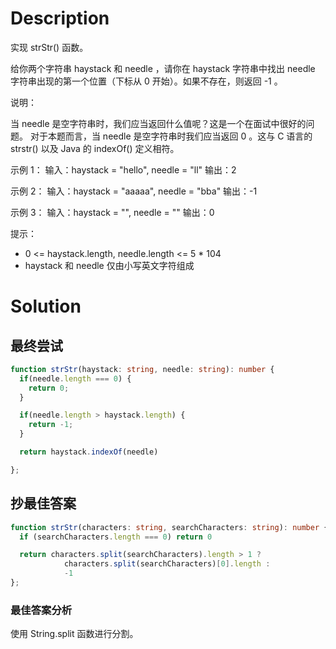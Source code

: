 # Description
实现 strStr() 函数。

给你两个字符串 haystack 和 needle ，请你在 haystack 字符串中找出 needle 字符串出现的第一个位置（下标从 0 开始）。如果不存在，则返回  -1 。

说明：

当 needle 是空字符串时，我们应当返回什么值呢？这是一个在面试中很好的问题。
对于本题而言，当 needle 是空字符串时我们应当返回 0 。这与 C 语言的 strstr() 以及 Java 的 indexOf() 定义相符。

示例 1：
输入：haystack = "hello", needle = "ll"
输出：2

示例 2：
输入：haystack = "aaaaa", needle = "bba"
输出：-1

示例 3：
输入：haystack = "", needle = ""
输出：0

提示：
- 0 <= haystack.length, needle.length <= 5 * 104
- haystack 和 needle 仅由小写英文字符组成

# Solution
## 最终尝试
```ts
function strStr(haystack: string, needle: string): number {
  if(needle.length === 0) {
    return 0;
  }

  if(needle.length > haystack.length) {
    return -1;
  }

  return haystack.indexOf(needle)

};
```
## 抄最佳答案
```ts
function strStr(characters: string, searchCharacters: string): number {
  if (searchCharacters.length === 0) return 0

  return characters.split(searchCharacters).length > 1 ? 
            characters.split(searchCharacters)[0].length : 
            -1
};
```
### 最佳答案分析
使用 String.split 函数进行分割。
